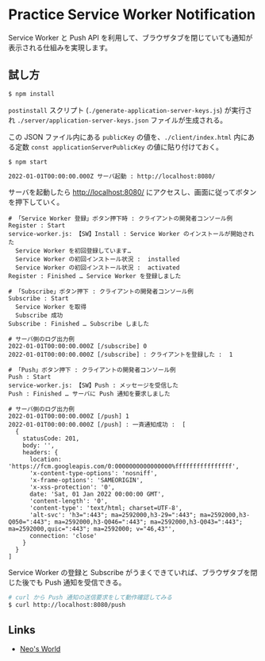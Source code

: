 # Practice Service Worker Notification

Service Worker と Push API を利用して、ブラウザタブを閉じていても通知が表示される仕組みを実現します。


## 試し方

```bash
$ npm install
```

`postinstall` スクリプト (`./generate-application-server-keys.js`) が実行され `./server/application-server-keys.json` ファイルが生成される。

この JSON ファイル内にある `publicKey` の値を、`./client/index.html` 内にある定数 `const applicationServerPublicKey` の値に貼り付けておく。

```bash
$ npm start

2022-01-01T00:00:00.000Z サーバ起動 : http://localhost:8080/
```

サーバを起動したら <http://localhost:8080/> にアクセスし、画面に従ってボタンを押下していく。

```
# 「Service Worker 登録」ボタン押下時 : クライアントの開発者コンソール例
Register : Start
service-worker.js: 【SW】Install : Service Worker のインストールが開始された
  Service Worker を初回登録しています…
  Service Worker の初回インストール状況 :  installed
  Service Worker の初回インストール状況 :  activated
Register : Finished … Service Worker を登録しました

# 「Subscribe」ボタン押下 : クライアントの開発者コンソール例
Subscribe : Start
  Service Worker を取得
  Subscribe 成功
Subscribe : Finished … Subscribe しました

# サーバ側のログ出力例
2022-01-01T00:00:00.000Z [/subscribe] 0
2022-01-01T00:00:00.000Z [/subscribe] : クライアントを登録した :  1

# 「Push」ボタン押下 : クライアントの開発者コンソール例
Push : Start
service-worker.js: 【SW】Push : メッセージを受信した
Push : Finished … サーバに Push 通知を要求しました

# サーバ側のログ出力例
2022-01-01T00:00:00.000Z [/push] 1
2022-01-01T00:00:00.000Z [/push] : 一斉通知成功 :  [
  {
    statusCode: 201,
    body: '',
    headers: {
      location: 'https://fcm.googleapis.com/0:0000000000000000%ffffffffffffffff',
      'x-content-type-options': 'nosniff',
      'x-frame-options': 'SAMEORIGIN',
      'x-xss-protection': '0',
      date: 'Sat, 01 Jan 2022 00:00:00 GMT',
      'content-length': '0',
      'content-type': 'text/html; charset=UTF-8',
      'alt-svc': 'h3=":443"; ma=2592000,h3-29=":443"; ma=2592000,h3-Q050=":443"; ma=2592000,h3-Q046=":443"; ma=2592000,h3-Q043=":443"; ma=2592000,quic=":443"; ma=2592000; v="46,43"',
      connection: 'close'
    }
  }
]
```

Service Worker の登録と Subscribe がうまくできていれば、ブラウザタブを閉じた後でも Push 通知を受信できる。

```bash
# curl から Push 通知の送信要求をして動作確認してみる
$ curl http://localhost:8080/push
```


## Links

- [Neo's World](https://neos21.net/)
